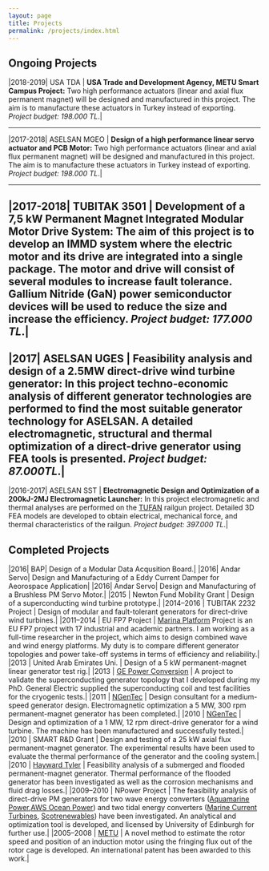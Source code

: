 ```yaml
---
layout: page
title: Projects
permalink: /projects/index.html
---
```


## Ongoing Projects

|2018-2019| USA TDA | **USA Trade and Development Agency, METU Smart Campus Project:** Two high performance actuators (linear and axial flux permanent magnet) will be designed and manufactured in this project. The aim is to manufacture these actuators in Turkey instead of exporting. *Project budget: 198.000 TL*.|

----

|2017-2018| ASELSAN MGEO | **Design of a high performance linear servo actuator and PCB Motor:** Two high performance actuators (linear and axial flux permanent magnet) will be designed and manufactured in this project. The aim is to manufacture these actuators in Turkey instead of exporting. *Project budget: 198.000 TL*.|

----

|2017-2018| TUBITAK 3501 | **Development of a 7,5 kW Permanent Magnet Integrated Modular Motor Drive System:** The aim of this project is to develop an IMMD system where the electric motor and its drive are integrated into a single package. The motor and drive will consist of several modules to increase fault tolerance.  Gallium Nitride (GaN) power semiconductor devices will be used to reduce the size and increase the efficiency. *Project budget: 177.000 TL*.|
----
|2017| ASELSAN UGES | **Feasibility analysis and design of a 2.5MW direct-drive wind turbine generator:** In this project techno-economic analysis of different generator technologies are performed to find the most suitable generator technology for ASELSAN. A detailed electromagnetic, structural and thermal optimization of a direct-drive generator using FEA tools is presented. *Project budget: 87.000TL*.|
----
|2016-2017| ASELSAN SST | **Electromagnetic Design and Optimization of a 200kJ-2MJ Electromagnetic Launcher:** In this project electromagnetic and thermal analyses are performed on the [TUFAN](http://www.millisavunma.com/aselsan-tufan-elektromanyetik-top-sistemi/) railgun project. Detailed 3D FEA models are developed to obtain electrical, mechanical force, and thermal characteristics of the railgun. *Project budget: 397.000 TL*.|



## Completed Projects

|2016| BAP| Design of a Modular Data Acqusition Board.|
|2016| Andar Servo| Design and Manufacturing of a Eddy Current Damper for Aeorospace Application|
|2016| Andar Servo| Design and Manufacturing of a Brushless PM Servo Motor.|
|2015 | Newton Fund Mobility Grant | Design of a superconducting wind turbine prototype.|
|2014–2016 | TUBITAK 2232 Project | Design of modular and fault-tolerant generators for direct-drive wind turbines.|
|2011–2014 | EU FP7 Project | [Marina Platform](http://www.marina-platform.info/) Project is an EU FP7 project with 17 industrial and academic partners. I am working as a full-time researcher in the project, which aims to design combined wave and wind energy platforms. My duty is to compare different generator topologies and power take-off systems in terms of efficiency and reliability.|
|2013 | United Arab Emirates Uni. | Design of a 5 kW permanent-magnet linear generator test rig.|
|2013 | [GE Power Conversion](http://www.gepowerconversion.com/) | A project to validate the superconducting generator topology that I developed during my PhD. General Electric supplied the superconducting coil and test facilities for the cryogenic tests.|
|2011 | [NGenTec](http://www.ngentec.com/) | Design consultant for a medium-speed generator design. Electromagnetic optimization a 5 MW, 300 rpm permanent-magnet generator has been completed.|
|2010 | [NGenTec](http://www.ngentec.com/) | Design and optimization of a 1 MW, 12 rpm direct-drive generator for a wind turbine. The machine has been manufactured and successfully tested.|
|2010 | SMART R&D Grant | Design and testing of a 25 kW axial flux permanent-magnet generator. The experimental results have been used to evaluate the thermal performance of the generator and the cooling system.|
|2010 | [Hayward Tyler](http://www.haywardtyler.com/) | Feasibility analysis of a submerged and flooded permanent-magnet generator. Thermal performance of the flooded generator has been investigated as well as the corrosion mechanisms and fluid drag losses.|
|2009–2010 | NPower Project | The feasibility analysis of direct-drive PM generators for two wave energy converters ([Aquamarine Power](http://www.aquamarinepower.com/),[AWS Ocean Power](http://www.awsocean.com)) and two tidal energy converters ([Marine Current Turbines](http://www.marineturbines.com/), [Scotrenewables](http://www.scotrenewables.com/)) have been investigated. An analytical and optimization tool is developed, and licensed by University of Edinburgh for further use.|
|2005–2008 | [METU](http://www.metu.edu.tr) | A novel method to estimate the rotor speed and position of an induction motor using the fringing flux out of the rotor cage is developed. An international patent has been awarded to this work.|


